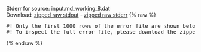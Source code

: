 Stderr for source:  input.md_working_8.dat   
Download: [zipped raw stdout](input.md_working_8.dat.plumed_master.stdout.txt.zip) - [zipped raw stderr](input.md_working_8.dat.plumed_master.stderr.txt.zip) 
{% raw %}
<pre>
#! Only the first 1000 rows of the error file are shown below
#! To inspect the full error file, please download the zipped raw stderr file above
</pre>
{% endraw %}
